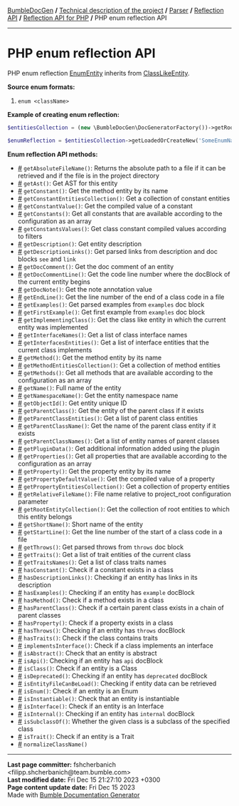 <embed> <a href="/docs/README.md">BumbleDocGen</a> <b>/</b> <a href="/docs/tech/readme.md">Technical description of the project</a> <b>/</b> <a href="/docs/tech/2.parser/readme.md">Parser</a> <b>/</b> <a href="/docs/tech/2.parser/reflectionApi/readme.md">Reflection API</a> <b>/</b> <a href="/docs/tech/2.parser/reflectionApi/php/readme.md">Reflection API for PHP</a> <b>/</b> PHP enum reflection API<hr> </embed>

<embed> <h1>PHP enum reflection API</h1> </embed>

PHP enum reflection <a href="/docs/tech/2.parser/reflectionApi/php/classes/EnumEntity.md">EnumEntity</a> inherits from <a href="/docs/tech/2.parser/reflectionApi/php/classes/ClassLikeEntity_3.md">ClassLikeEntity</a>.

**Source enum formats:**

1) `enum <className>`

**Example of creating enum reflection:**

```php
$entitiesCollection = (new \BumbleDocGen\DocGeneratorFactory())->getRootEntityReflections($reflectionApiConfig);

$enumReflection = $entitiesCollection->getLoadedOrCreateNew('SomeEnumName'); // or get()
```

**Enum reflection API methods:**

- [#](/docs/tech/2.parser/reflectionApi/php/classes/EnumEntity.md#mgetabsolutefilename) `getAbsoluteFileName()`: Returns the absolute path to a file if it can be retrieved and if the file is in the project directory
- [#](/docs/tech/2.parser/reflectionApi/php/classes/EnumEntity.md#mgetast) `getAst()`: Get AST for this entity
- [#](/docs/tech/2.parser/reflectionApi/php/classes/EnumEntity.md#mgetconstant) `getConstant()`: Get the method entity by its name
- [#](/docs/tech/2.parser/reflectionApi/php/classes/EnumEntity.md#mgetconstantentitiescollection) `getConstantEntitiesCollection()`: Get a collection of constant entities
- [#](/docs/tech/2.parser/reflectionApi/php/classes/EnumEntity.md#mgetconstantvalue) `getConstantValue()`: Get the compiled value of a constant
- [#](/docs/tech/2.parser/reflectionApi/php/classes/EnumEntity.md#mgetconstants) `getConstants()`: Get all constants that are available according to the configuration as an array
- [#](/docs/tech/2.parser/reflectionApi/php/classes/EnumEntity.md#mgetconstantsvalues) `getConstantsValues()`: Get class constant compiled values according to filters
- [#](/docs/tech/2.parser/reflectionApi/php/classes/EnumEntity.md#mgetdescription) `getDescription()`: Get entity description
- [#](/docs/tech/2.parser/reflectionApi/php/classes/EnumEntity.md#mgetdescriptionlinks) `getDescriptionLinks()`: Get parsed links from description and doc blocks `see` and `link`
- [#](/docs/tech/2.parser/reflectionApi/php/classes/EnumEntity.md#mgetdoccomment) `getDocComment()`: Get the doc comment of an entity
- [#](/docs/tech/2.parser/reflectionApi/php/classes/EnumEntity.md#mgetdoccommentline) `getDocCommentLine()`: Get the code line number where the docBlock of the current entity begins
- [#](/docs/tech/2.parser/reflectionApi/php/classes/EnumEntity.md#mgetdocnote) `getDocNote()`: Get the note annotation value
- [#](/docs/tech/2.parser/reflectionApi/php/classes/EnumEntity.md#mgetendline) `getEndLine()`: Get the line number of the end of a class code in a file
- [#](/docs/tech/2.parser/reflectionApi/php/classes/EnumEntity.md#mgetexamples) `getExamples()`: Get parsed examples from `examples` doc block
- [#](/docs/tech/2.parser/reflectionApi/php/classes/EnumEntity.md#mgetfirstexample) `getFirstExample()`: Get first example from `examples` doc block
- [#](/docs/tech/2.parser/reflectionApi/php/classes/EnumEntity.md#mgetimplementingclass) `getImplementingClass()`: Get the class like entity in which the current entity was implemented
- [#](/docs/tech/2.parser/reflectionApi/php/classes/EnumEntity.md#mgetinterfacenames) `getInterfaceNames()`: Get a list of class interface names
- [#](/docs/tech/2.parser/reflectionApi/php/classes/EnumEntity.md#mgetinterfacesentities) `getInterfacesEntities()`: Get a list of interface entities that the current class implements
- [#](/docs/tech/2.parser/reflectionApi/php/classes/EnumEntity.md#mgetmethod) `getMethod()`: Get the method entity by its name
- [#](/docs/tech/2.parser/reflectionApi/php/classes/EnumEntity.md#mgetmethodentitiescollection) `getMethodEntitiesCollection()`: Get a collection of method entities
- [#](/docs/tech/2.parser/reflectionApi/php/classes/EnumEntity.md#mgetmethods) `getMethods()`: Get all methods that are available according to the configuration as an array
- [#](/docs/tech/2.parser/reflectionApi/php/classes/EnumEntity.md#mgetname) `getName()`: Full name of the entity
- [#](/docs/tech/2.parser/reflectionApi/php/classes/EnumEntity.md#mgetnamespacename) `getNamespaceName()`: Get the entity namespace name
- [#](/docs/tech/2.parser/reflectionApi/php/classes/EnumEntity.md#mgetobjectid) `getObjectId()`: Get entity unique ID
- [#](/docs/tech/2.parser/reflectionApi/php/classes/EnumEntity.md#mgetparentclass) `getParentClass()`: Get the entity of the parent class if it exists
- [#](/docs/tech/2.parser/reflectionApi/php/classes/EnumEntity.md#mgetparentclassentities) `getParentClassEntities()`: Get a list of parent class entities
- [#](/docs/tech/2.parser/reflectionApi/php/classes/EnumEntity.md#mgetparentclassname) `getParentClassName()`: Get the name of the parent class entity if it exists
- [#](/docs/tech/2.parser/reflectionApi/php/classes/EnumEntity.md#mgetparentclassnames) `getParentClassNames()`: Get a list of entity names of parent classes
- [#](/docs/tech/2.parser/reflectionApi/php/classes/EnumEntity.md#mgetplugindata) `getPluginData()`: Get additional information added using the plugin
- [#](/docs/tech/2.parser/reflectionApi/php/classes/EnumEntity.md#mgetproperties) `getProperties()`: Get all properties that are available according to the configuration as an array
- [#](/docs/tech/2.parser/reflectionApi/php/classes/EnumEntity.md#mgetproperty) `getProperty()`: Get the property entity by its name
- [#](/docs/tech/2.parser/reflectionApi/php/classes/EnumEntity.md#mgetpropertydefaultvalue) `getPropertyDefaultValue()`: Get the compiled value of a property
- [#](/docs/tech/2.parser/reflectionApi/php/classes/EnumEntity.md#mgetpropertyentitiescollection) `getPropertyEntitiesCollection()`: Get a collection of property entities
- [#](/docs/tech/2.parser/reflectionApi/php/classes/EnumEntity.md#mgetrelativefilename) `getRelativeFileName()`: File name relative to project_root configuration parameter
- [#](/docs/tech/2.parser/reflectionApi/php/classes/EnumEntity.md#mgetrootentitycollection) `getRootEntityCollection()`: Get the collection of root entities to which this entity belongs
- [#](/docs/tech/2.parser/reflectionApi/php/classes/EnumEntity.md#mgetshortname) `getShortName()`: Short name of the entity
- [#](/docs/tech/2.parser/reflectionApi/php/classes/EnumEntity.md#mgetstartline) `getStartLine()`: Get the line number of the start of a class code in a file
- [#](/docs/tech/2.parser/reflectionApi/php/classes/EnumEntity.md#mgetthrows) `getThrows()`: Get parsed throws from `throws` doc block
- [#](/docs/tech/2.parser/reflectionApi/php/classes/EnumEntity.md#mgettraits) `getTraits()`: Get a list of trait entities of the current class
- [#](/docs/tech/2.parser/reflectionApi/php/classes/EnumEntity.md#mgettraitsnames) `getTraitsNames()`: Get a list of class traits names
- [#](/docs/tech/2.parser/reflectionApi/php/classes/EnumEntity.md#mhasconstant) `hasConstant()`: Check if a constant exists in a class
- [#](/docs/tech/2.parser/reflectionApi/php/classes/EnumEntity.md#mhasdescriptionlinks) `hasDescriptionLinks()`: Checking if an entity has links in its description
- [#](/docs/tech/2.parser/reflectionApi/php/classes/EnumEntity.md#mhasexamples) `hasExamples()`: Checking if an entity has `example` docBlock
- [#](/docs/tech/2.parser/reflectionApi/php/classes/EnumEntity.md#mhasmethod) `hasMethod()`: Check if a method exists in a class
- [#](/docs/tech/2.parser/reflectionApi/php/classes/EnumEntity.md#mhasparentclass) `hasParentClass()`: Check if a certain parent class exists in a chain of parent classes
- [#](/docs/tech/2.parser/reflectionApi/php/classes/EnumEntity.md#mhasproperty) `hasProperty()`: Check if a property exists in a class
- [#](/docs/tech/2.parser/reflectionApi/php/classes/EnumEntity.md#mhasthrows) `hasThrows()`: Checking if an entity has `throws` docBlock
- [#](/docs/tech/2.parser/reflectionApi/php/classes/EnumEntity.md#mhastraits) `hasTraits()`: Check if the class contains traits
- [#](/docs/tech/2.parser/reflectionApi/php/classes/EnumEntity.md#mimplementsinterface) `implementsInterface()`: Check if a class implements an interface
- [#](/docs/tech/2.parser/reflectionApi/php/classes/EnumEntity.md#misabstract) `isAbstract()`: Check that an entity is abstract
- [#](/docs/tech/2.parser/reflectionApi/php/classes/EnumEntity.md#misapi) `isApi()`: Checking if an entity has `api` docBlock
- [#](/docs/tech/2.parser/reflectionApi/php/classes/EnumEntity.md#misclass) `isClass()`: Check if an entity is a Class
- [#](/docs/tech/2.parser/reflectionApi/php/classes/EnumEntity.md#misdeprecated) `isDeprecated()`: Checking if an entity has `deprecated` docBlock
- [#](/docs/tech/2.parser/reflectionApi/php/classes/EnumEntity.md#misentityfilecanbeload) `isEntityFileCanBeLoad()`: Checking if entity data can be retrieved
- [#](/docs/tech/2.parser/reflectionApi/php/classes/EnumEntity.md#misenum) `isEnum()`: Check if an entity is an Enum
- [#](/docs/tech/2.parser/reflectionApi/php/classes/EnumEntity.md#misinstantiable) `isInstantiable()`: Check that an entity is instantiable
- [#](/docs/tech/2.parser/reflectionApi/php/classes/EnumEntity.md#misinterface) `isInterface()`: Check if an entity is an Interface
- [#](/docs/tech/2.parser/reflectionApi/php/classes/EnumEntity.md#misinternal) `isInternal()`: Checking if an entity has `internal` docBlock
- [#](/docs/tech/2.parser/reflectionApi/php/classes/EnumEntity.md#missubclassof) `isSubclassOf()`: Whether the given class is a subclass of the specified class
- [#](/docs/tech/2.parser/reflectionApi/php/classes/EnumEntity.md#mistrait) `isTrait()`: Check if an entity is a Trait
- [#](/docs/tech/2.parser/reflectionApi/php/classes/EnumEntity.md#mnormalizeclassname) `normalizeClassName()`

<div id='page_committer_info'>
<hr>
<b>Last page committer:</b> fshcherbanich &lt;filipp.shcherbanich@team.bumble.com&gt;<br><b>Last modified date:</b>   Fri Dec 15 21:27:10 2023 +0300<br><b>Page content update date:</b> Fri Dec 15 2023<br>Made with <a href='https://github.com/bumble-tech/bumble-doc-gen/blob/master/docs/README.md'>Bumble Documentation Generator</a></div>